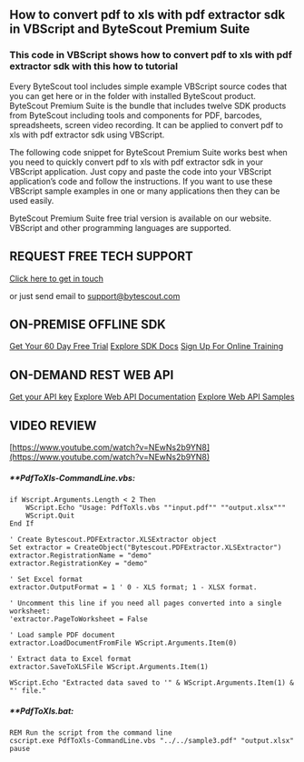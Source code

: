 ## How to convert pdf to xls with pdf extractor sdk in VBScript and ByteScout Premium Suite

### This code in VBScript shows how to convert pdf to xls with pdf extractor sdk with this how to tutorial

Every ByteScout tool includes simple example VBScript source codes that you can get here or in the folder with installed ByteScout product. ByteScout Premium Suite is the bundle that includes twelve SDK products from ByteScout including tools and components for PDF, barcodes, spreadsheets, screen video recording. It can be applied to convert pdf to xls with pdf extractor sdk using VBScript.

The following code snippet for ByteScout Premium Suite works best when you need to quickly convert pdf to xls with pdf extractor sdk in your VBScript application. Just copy and paste the code into your VBScript application’s code and follow the instructions. If you want to use these VBScript sample examples in one or many applications then they can be used easily.

ByteScout Premium Suite free trial version is available on our website. VBScript and other programming languages are supported.

## REQUEST FREE TECH SUPPORT

[Click here to get in touch](https://bytescout.zendesk.com/hc/en-us/requests/new?subject=ByteScout%20Premium%20Suite%20Question)

or just send email to [support@bytescout.com](mailto:support@bytescout.com?subject=ByteScout%20Premium%20Suite%20Question) 

## ON-PREMISE OFFLINE SDK 

[Get Your 60 Day Free Trial](https://bytescout.com/download/web-installer?utm_source=github-readme)
[Explore SDK Docs](https://bytescout.com/documentation/index.html?utm_source=github-readme)
[Sign Up For Online Training](https://academy.bytescout.com/)


## ON-DEMAND REST WEB API

[Get your API key](https://pdf.co/documentation/api?utm_source=github-readme)
[Explore Web API Documentation](https://pdf.co/documentation/api?utm_source=github-readme)
[Explore Web API Samples](https://github.com/bytescout/ByteScout-SDK-SourceCode/tree/master/PDF.co%20Web%20API)

## VIDEO REVIEW

[https://www.youtube.com/watch?v=NEwNs2b9YN8](https://www.youtube.com/watch?v=NEwNs2b9YN8)




<!-- code block begin -->

##### ****PdfToXls-CommandLine.vbs:**
    
```
if Wscript.Arguments.Length < 2 Then
    WScript.Echo "Usage: PdfToXls.vbs ""input.pdf"" ""output.xlsx"""
    WScript.Quit
End If

' Create Bytescout.PDFExtractor.XLSExtractor object
Set extractor = CreateObject("Bytescout.PDFExtractor.XLSExtractor")
extractor.RegistrationName = "demo"
extractor.RegistrationKey = "demo"

' Set Excel format
extractor.OutputFormat = 1 ' 0 - XLS format; 1 - XLSX format.

' Uncomment this line if you need all pages converted into a single worksheet:
'extractor.PageToWorksheet = False

' Load sample PDF document
extractor.LoadDocumentFromFile WScript.Arguments.Item(0)

' Extract data to Excel format
extractor.SaveToXLSFile WScript.Arguments.Item(1)

WScript.Echo "Extracted data saved to '" & WScript.Arguments.Item(1) & "' file."

```

<!-- code block end -->    

<!-- code block begin -->

##### ****PdfToXls.bat:**
    
```
REM Run the script from the command line
cscript.exe PdfToXls-CommandLine.vbs "../../sample3.pdf" "output.xlsx"
pause



```

<!-- code block end -->